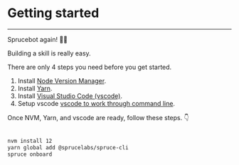 # Getting started
****
Sprucebot again! 🌲🤖

Building a skill is really easy.

There are only 4 steps you need before you get started.

1. Install <a href="https://github.com/nvm-sh/nvm#install--update-script">Node Version Manager</a>.
2. Install <a href="https://classic.yarnpkg.com/en/docs/install/">Yarn</a>.
3. Install <a href="https://code.visualstudio.com">Visual Studio Code (vscode)</a>.
4. Setup vscode <a href="https://code.visualstudio.com">vscode to work through command line</a>.

Once NVM, Yarn, and vscode are ready, follow these steps. 👇
<br />
<br />

```bash
nvm install 12
yarn global add @sprucelabs/spruce-cli
spruce onboard
```

